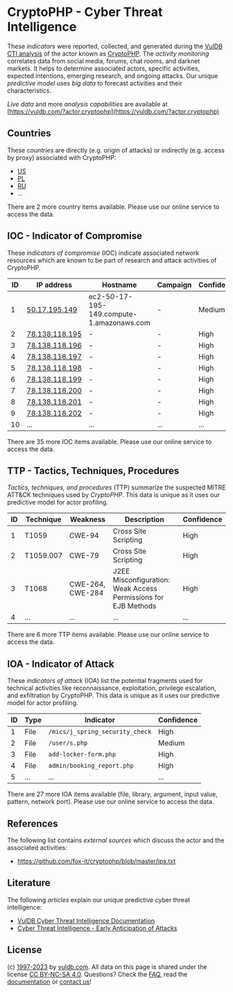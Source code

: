 # CryptoPHP - Cyber Threat Intelligence

These _indicators_ were reported, collected, and generated during the [VulDB CTI analysis](https://vuldb.com/?kb.cti) of the actor known as [CryptoPHP](https://vuldb.com/?actor.cryptophp). The _activity monitoring_ correlates data from social media, forums, chat rooms, and darknet markets. It helps to determine associated actors, specific activities, expected intentions, emerging research, and ongoing attacks. Our unique _predictive model_ uses _big data_ to forecast activities and their characteristics.

_Live data_ and more _analysis capabilities_ are available at [https://vuldb.com/?actor.cryptophp](https://vuldb.com/?actor.cryptophp)

## Countries

These _countries_ are directly (e.g. origin of attacks) or indirectly (e.g. access by proxy) associated with CryptoPHP:

* [US](https://vuldb.com/?country.us)
* [PL](https://vuldb.com/?country.pl)
* [RU](https://vuldb.com/?country.ru)
* ...

There are 2 more country items available. Please use our online service to access the data.

## IOC - Indicator of Compromise

These _indicators of compromise_ (IOC) indicate associated network resources which are known to be part of research and attack activities of CryptoPHP.

ID | IP address | Hostname | Campaign | Confidence
-- | ---------- | -------- | -------- | ----------
1 | [50.17.195.149](https://vuldb.com/?ip.50.17.195.149) | ec2-50-17-195-149.compute-1.amazonaws.com | - | Medium
2 | [78.138.118.195](https://vuldb.com/?ip.78.138.118.195) | - | - | High
3 | [78.138.118.196](https://vuldb.com/?ip.78.138.118.196) | - | - | High
4 | [78.138.118.197](https://vuldb.com/?ip.78.138.118.197) | - | - | High
5 | [78.138.118.198](https://vuldb.com/?ip.78.138.118.198) | - | - | High
6 | [78.138.118.199](https://vuldb.com/?ip.78.138.118.199) | - | - | High
7 | [78.138.118.200](https://vuldb.com/?ip.78.138.118.200) | - | - | High
8 | [78.138.118.201](https://vuldb.com/?ip.78.138.118.201) | - | - | High
9 | [78.138.118.202](https://vuldb.com/?ip.78.138.118.202) | - | - | High
10 | ... | ... | ... | ...

There are 35 more IOC items available. Please use our online service to access the data.

## TTP - Tactics, Techniques, Procedures

_Tactics, techniques, and procedures_ (TTP) summarize the suspected MITRE ATT&CK techniques used by _CryptoPHP_. This data is unique as it uses our predictive model for actor profiling.

ID | Technique | Weakness | Description | Confidence
-- | --------- | -------- | ----------- | ----------
1 | T1059 | CWE-94 | Cross Site Scripting | High
2 | T1059.007 | CWE-79 | Cross Site Scripting | High
3 | T1068 | CWE-264, CWE-284 | J2EE Misconfiguration: Weak Access Permissions for EJB Methods | High
4 | ... | ... | ... | ...

There are 6 more TTP items available. Please use our online service to access the data.

## IOA - Indicator of Attack

These _indicators of attack_ (IOA) list the potential fragments used for technical activities like reconnaissance, exploitation, privilege escalation, and exfiltration by CryptoPHP. This data is unique as it uses our predictive model for actor profiling.

ID | Type | Indicator | Confidence
-- | ---- | --------- | ----------
1 | File | `/mics/j_spring_security_check` | High
2 | File | `/user/s.php` | Medium
3 | File | `add-locker-form.php` | High
4 | File | `admin/booking_report.php` | High
5 | ... | ... | ...

There are 27 more IOA items available (file, library, argument, input value, pattern, network port). Please use our online service to access the data.

## References

The following list contains _external sources_ which discuss the actor and the associated activities:

* https://github.com/fox-it/cryptophp/blob/master/ips.txt

## Literature

The following _articles_ explain our unique predictive cyber threat intelligence:

* [VulDB Cyber Threat Intelligence Documentation](https://vuldb.com/?kb.cti)
* [Cyber Threat Intelligence - Early Anticipation of Attacks](https://www.scip.ch/en/?labs.20201022)

## License

(c) [1997-2023](https://vuldb.com/?kb.changelog) by [vuldb.com](https://vuldb.com/?kb.about). All data on this page is shared under the license [CC BY-NC-SA 4.0](https://creativecommons.org/licenses/by-nc-sa/4.0/). Questions? Check the [FAQ](https://vuldb.com/?kb.faq), read the [documentation](https://vuldb.com/?kb) or [contact us](https://vuldb.com/?contact)!
